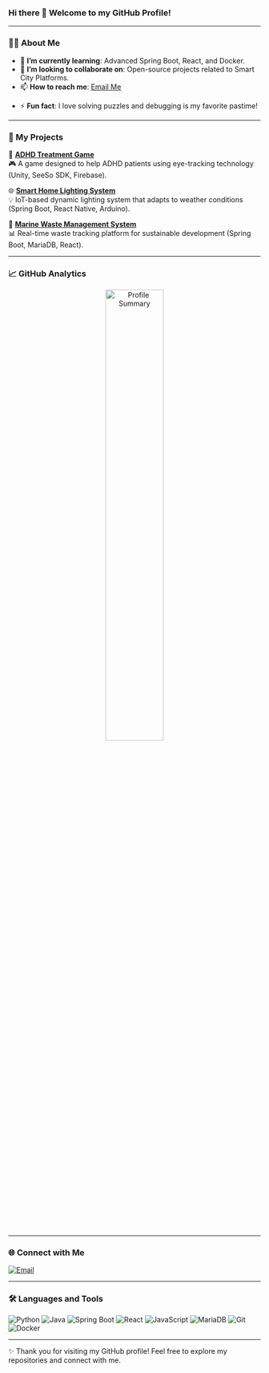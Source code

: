 ### Hi there 👋 Welcome to my GitHub Profile!

---
<!--
<div align="center">
  <img src="https://github-readme-stats.vercel.app/api?username=dayeonYou&show_icons=true&theme=radical" alt="GitHub Stats" width="48%">
  <img src="https://github-readme-stats.vercel.app/api/top-langs/?username=dayeonYou&layout=compact&theme=radical" alt="Top Languages" width="48%">
</div> 
!-->

### 👩‍💻 About Me
<!--- 🔭 **I’m currently working on**: Innovative software development projects and exploring AI & IoT integration. -->
- 🌱 **I’m currently learning**: Advanced Spring Boot, React, and Docker.
- 👯 **I’m looking to collaborate on**: Open-source projects related to Smart City Platforms.
- 📫 **How to reach me**: [Email Me](mailto:dayeonyoo33@gmail.com)
<!--- 📫 **How to reach me**: [Email Me](mailto:youremail@example.com) or [LinkedIn](https://www.linkedin.com/in/yourprofile/) -->
- ⚡ **Fun fact**: I love solving puzzles and debugging is my favorite pastime!

---

### 🌟 My Projects
🚀 [**ADHD Treatment Game**](https://github.com/dayeonYou/StarGuide_ByeolAttie)  
🎮 A game designed to help ADHD patients using eye-tracking technology (Unity, SeeSo SDK, Firebase).  

🌐 [**Smart Home Lighting System**](https://github.com/Smart_FrontDoor_Lighting_System)  
💡 IoT-based dynamic lighting system that adapts to weather conditions (Spring Boot, React Native, Arduino).  

🌊 [**Marine Waste Management System**](https://github.com/BUSAN)  
📊 Real-time waste tracking platform for sustainable development (Spring Boot, MariaDB, React).  

---

### 📈 GitHub Analytics
<div align="center">
  <!--<img src="https://streak-stats.demolab.com?user=dayeonYou&theme=radical" alt="GitHub Streak" width="48%">-->
  <img src="https://github-profile-summary-cards.vercel.app/api/cards/profile-details?username=dayeonYou&theme=radical" alt="Profile Summary" width="48%">
</div>

---

### 🌐 Connect with Me
<!---[![LinkedIn](https://img.shields.io/badge/LinkedIn-blue?style=flat-square&logo=linkedin&logoColor=white)](https://www.linkedin.com/in/yourprofile/)  
<!---[![Portfolio](https://img.shields.io/badge/Portfolio-black?style=flat-square&logo=google-chrome&logoColor=white)](https://yourportfolio.com)  -->
[![Email](https://img.shields.io/badge/Email-red?style=flat-square&logo=gmail&logoColor=white)](mailto:dayeonyoo33@gmail.com)

---

### 🛠️ Languages and Tools
![Python](https://img.shields.io/badge/Python-3776AB?style=flat-square&logo=python&logoColor=white)
![Java](https://img.shields.io/badge/Java-007396?style=flat-square&logo=java&logoColor=white)
![Spring Boot](https://img.shields.io/badge/Spring%20Boot-6DB33F?style=flat-square&logo=spring-boot&logoColor=white)
![React](https://img.shields.io/badge/React-61DAFB?style=flat-square&logo=react&logoColor=black)
![JavaScript](https://img.shields.io/badge/JavaScript-F7DF1E?style=flat-square&logo=javascript&logoColor=black)
![MariaDB](https://img.shields.io/badge/MariaDB-003545?style=flat-square&logo=mariadb&logoColor=white)
![Git](https://img.shields.io/badge/Git-F05032?style=flat-square&logo=git&logoColor=white)
![Docker](https://img.shields.io/badge/Docker-2496ED?style=flat-square&logo=docker&logoColor=white)

---

✨ Thank you for visiting my GitHub profile! Feel free to explore my repositories and connect with me.
